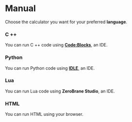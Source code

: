 # Manual
Choose the calculator you want for your preferred **language**.
### C ++
You can run C ++ code using **[Code:Blocks](http://www.codeblocks.org)**, an IDE.
### Python
You can run Python code using **[IDLE](https://www.python.org/download)**, an IDE.
### Lua
You can run Lua code using **ZeroBrane Studio**, an IDE.
### HTML
You can run HTML using your browser.